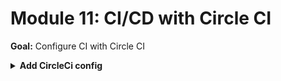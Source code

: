 # Module 11: CI/CD with Circle CI

**Goal:** Configure CI with Circle CI

<details>
<summary><b>Add CircleCi config</b></summary><p>

1. Add a folder called `.circleci` at the project root.

2. Add a file called `config.yml` in this new `.circleci` folder and paste the following into it.

```yml
version: 2.1
orbs:
  node: circleci/node@1.1

jobs:
  integration-test:
    docker:
      - image: circleci/node
    steps:
      - checkout
      - node/with-cache:
          steps:
            - run: npm ci
            - run: npm run test # run our integration tests
  deploy:
    docker:
      - image: circleci/node
    steps:
      - checkout
      - node/with-cache:
          steps:
            - run: npm run sls -- deploy
  acceptance-test:
    docker:
      - image: circleci/node
    steps:
      - checkout
      - node/with-cache:
          steps:
            - run: npm run acceptance

workflows:
   version: 2
   dev:
     jobs:
       - integration-test
       - deploy:
          requires:
            - integration-test
       - acceptance-test:
          requires:
            - deploy
```

Commit and push the change to your repo and watch the build kick off.

And if everything goes well, it should complete successfully.

![](/images/mod11-001.png)

</p></details>
